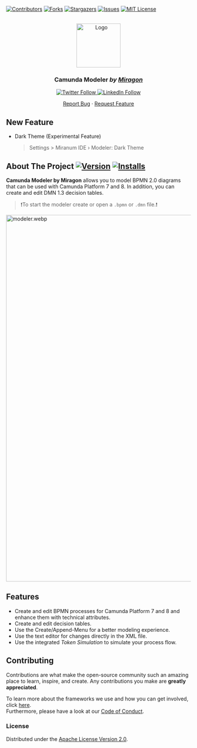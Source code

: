<div id="top"></div>

<!-- PROJECT SHIELDS -->
[![Contributors][contributors-shield]][contributors-url]
[![Forks][forks-shield]][forks-url]
[![Stargazers][stars-shield]][stars-url]
[![Issues][issues-shield]][issues-url]
[![MIT License][license-shield]][license-url]
<!-- END OF PROJECT SHIELDS -->

<!-- PROJECT LOGO -->
<br />
<div align="center">
    <a href="#">
        <img src="https://raw.githubusercontent.com/Miragon/miranum-ide/main/images/miranum-logo.png" alt="Logo" height="120">
    </a>
    <h3 >Camunda Modeler <i>by <a href="https://miragon.io/">Miragon</a></i></h3>
    <a href="https://twitter.com/miragon_io" target="_blank" rel="noreferrer noopener nofollow">
        <img src="https://img.shields.io/badge/follow-@miragon__io-1DA1F2?logo=twitter&style=social" alt="Twitter Follow">
    </a>
    <a href="https://www.linkedin.com/company/miragon-io" target="_blank" rel="noreferrer noopener nofollow">
        <img src="https://img.shields.io/badge/Follow-miragon-blue?style=social&logo=linkedin&logoColor=blue" alt="LinkedIn Follow">
    </a>
    <p>
        <a href="https://github.com/Miragon/miranum-ide/issues">Report Bug</a>
        ·
        <a href="https://github.com/Miragon/miranum-ide/pulls">Request Feature</a>
    </p>
</div>

## New Feature

* Dark Theme (Experimental Feature)
  > Settings > Miranum IDE › Modeler: Dark Theme

## About The Project [![Version][version-shield]][version-url] [![Installs][installs-shield]][installs-url]

**Camunda Modeler by Miragon** allows you
to model BPMN 2.0 diagrams that can be used with Camunda
Platform 7 and 8.
In addition, you can create and edit DMN 1.3 decision tables.

> ❗️To start the modeler create or open a `.bpmn` or `.dmn` file.❗

<img src="https://github.com/Miragon/miranum-ide/blob/main/apps/miranum-modeler/assets/modeler.webp?raw=true" alt="modeler.webp" width="1000" /><br>

## Features

* Create and edit BPMN processes for Camunda Platform 7 and 8 and enhance them with
  technical attributes.
* Create and edit decision tables.
* Use the Create/Append-Menu for a better modeling experience.
* Use the text editor for changes directly in the XML file.
* Use the integrated *Token Simulation* to simulate your process flow.

## Contributing

Contributions are what make the open-source community such an amazing place to learn,
inspire, and create.
Any contributions you make are **greatly appreciated**.

To learn more about the frameworks we use and how you can get involved,
click [here](https://github.com/Miragon/miranum-ide/blob/main/README.md).  
Furthermore, please have a look at
our [Code of Conduct](https://miranum.com/docs/components/contributing/).

### License

Distributed under
the [Apache License Version 2.0](https://github.com/Miragon/miranum-ide/blob/main/LICENSE).


<!-- MARKDOWN LINKS & IMAGES -->
<!-- https://www.markdownguide.org/basic-syntax/#reference-style-links -->

[contributors-shield]: https://img.shields.io/github/contributors/Miragon/miranum-ide.svg?style=for-the-badge

[contributors-url]: https://github.com/Miragon/miranum-ide/graphs/contributors

[forks-shield]: https://img.shields.io/github/forks/Miragon/miranum-ide.svg?style=for-the-badge

[forks-url]: https://github.com/Miragon/miranum-ide/network/members

[stars-shield]: https://img.shields.io/github/stars/Miragon/miranum-ide.svg?style=for-the-badge

[stars-url]: https://github.com/Miragon/miranum-ide/stargazers

[issues-shield]: https://img.shields.io/github/issues/Miragon/miranum-ide.svg?style=for-the-badge

[issues-url]: https://github.com/Miragon/miranum-ide/issues

[license-shield]: https://img.shields.io/github/license/Miragon/miranum-ide.svg?style=for-the-badge

[license-url]: https://github.com/Miragon/miranum-ide/blob/main/LICENSE

[version-shield]: https://img.shields.io/visual-studio-marketplace/v/miragon-gmbh.vs-code-bpmn-modeler

[version-url]: https://marketplace.visualstudio.com/items?itemName=miragon-gmbh.vs-code-bpmn-modeler

[installs-shield]: https://img.shields.io/visual-studio-marketplace/i/miragon-gmbh.vs-code-bpmn-modeler

[installs-url]: https://marketplace.visualstudio.com/items?itemName=miragon-gmbh.vs-code-bpmn-modeler
